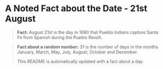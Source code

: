 
# A Noted Fact about the Date - 21st August

> **Fact:** August 21st is the day in 1680 that Pueblo Indians capture Santa Fe from Spanish during the Pueblo Revolt.

> **Fact about a random number:** 31 is the number of days in the months January, March, May, July, August, October and December.

> This README is automatically updated with a fact about a day.
